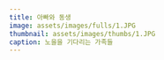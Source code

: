 ```yaml
---
title: 아빠와 동생
image: assets/images/fulls/1.JPG
thumbnail: assets/images/thumbs/1.JPG
caption: 노을을 기다리는 가족들
---
```

